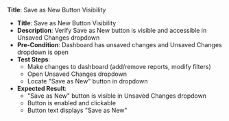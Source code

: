**Title**: Save as New Button Visibility

* **Title**: Save as New Button Visibility
* **Description**: Verify Save as New button is visible and accessible in Unsaved Changes dropdown
* **Pre-Condition**: Dashboard has unsaved changes and Unsaved Changes dropdown is open
* **Test Steps**:
  * Make changes to dashboard (add/remove reports, modify filters)
  * Open Unsaved Changes dropdown
  * Locate "Save as New" button in dropdown
* **Expected Result**:
  * "Save as New" button is visible in Unsaved Changes dropdown
  * Button is enabled and clickable
  * Button text displays "Save as New"